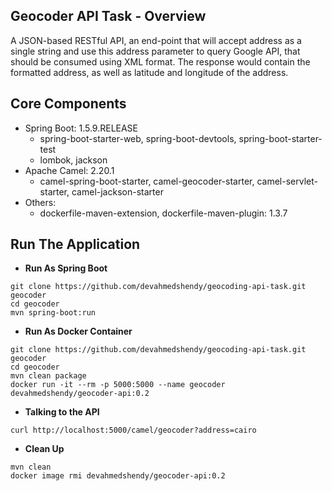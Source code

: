 ## Geocoder API Task - Overview
A JSON-based RESTful API, an end-point that will accept address as a single string and use this address parameter to query Google API, that should be consumed using XML format.
The response would contain the formatted address, as well as latitude and longitude of the address.

## Core Components
  * Spring Boot: 1.5.9.RELEASE
    * spring-boot-starter-web, spring-boot-devtools, spring-boot-starter-test
    * lombok, jackson
  * Apache Camel: 2.20.1
    * camel-spring-boot-starter, camel-geocoder-starter, camel-servlet-starter, camel-jackson-starter
  * Others:
    * dockerfile-maven-extension, dockerfile-maven-plugin: 1.3.7
    
    
## Run The Application
* **Run As Spring Boot**
```
git clone https://github.com/devahmedshendy/geocoding-api-task.git geocoder
cd geocoder
mvn spring-boot:run
```

* **Run As Docker Container**
```
git clone https://github.com/devahmedshendy/geocoding-api-task.git geocoder
cd geocoder
mvn clean package
docker run -it --rm -p 5000:5000 --name geocoder devahmedshendy/geocoder-api:0.2
```

* **Talking to the API**
```
curl http://localhost:5000/camel/geocoder?address=cairo
```

* **Clean Up**
```
mvn clean
docker image rmi devahmedshendy/geocoder-api:0.2
```
